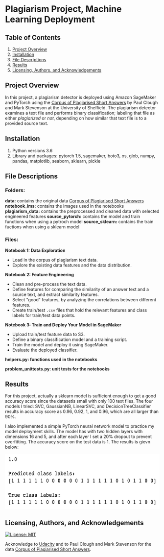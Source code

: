 # Plagiarism Project, Machine Learning Deployment

## Table of Contents

1. [Project Overview](#project_overview)
2. [Installation](#installation)
3. [File Descriptions](#files)
4. [Results](#results)
5. [Licensing, Authors, and Acknowledgements](#licensing)

## Project Overview <a name="project_overview"></a>

In this project, a plagiarism detector is deployed using Amazon SageMaker and PyTorch using the [Corpus of Plagiarised Short Answers](https://ir.shef.ac.uk/cloughie/resources/plagiarism_corpus.html) by Paul Clough and Mark Stevenson at the University of Sheffield. The plagiarism detector examines a text file and performs binary classification; labeling that file as either *plagiarized* or *not*, depending on how similar that text file is to a provided source text.

## Installation <a name="installation"></a>

1. Python versions 3.6
2. Library and packages: pytorch 1.5, sagemaker, boto3, os, glob, numpy, pandas, matplotlib, seaborn, sklearn, pickle

## File Descriptions <a name="files"></a>

### Folders: 
**data:** contains the original data [Corpus of Plagiarised Short Answers](https://ir.shef.ac.uk/cloughie/resources/plagiarism_corpus.html)
**notebook_ims:** contains the images used in the notebooks
**plagiarism_data:** contains the preprocessed and cleaned data with selected engineered features
**source_pytorch:** contains the model and train functions when using a pytroch model
**source_sklearn:** contains the train fuctions when using a sklearn model

### Files:
**Notebook 1: Data Exploration**
* Load in the corpus of plagiarism text data.
* Explore the existing data features and the data distribution.

**Notebook 2: Feature Engineering**
* Clean and pre-process the text data.
* Define features for comparing the similarity of an answer text and a source text, and extract similarity features.
* Select "good" features, by analyzing the correlations between different features.
* Create train/test `.csv` files that hold the relevant features and class labels for train/test data points.

**Notebook 3: Train and Deploy Your Model in SageMaker**
* Upload train/test feature data to S3.
* Define a binary classification model and a training script.
* Train the model and deploy it using SageMaker.
* Evaluate the deployed classifier.

**helpers.py: functions used in the notebooks**

**problem_unittests.py: unit tests for the notebooks**

## Results<a name="results"></a>

For this project, actually a sklearn model is sufficient enough to get a good accuracy score since the datasetis small with only 100 text files. The four models I tried: SVC, GaussianNB, LinearSVC, and DecisionTreeClassifier results in accuracy score as 0.96, 0.92, 1, and 0.96, which are all larger than 90%.

I also implemented a simple PyTorch neural network model to practice my model deployment skills. The model has with two hidden layers with dimensions 16 and 5, and after each layer I set a 20% dropout to prevent overfitting. The accuracy score on the test data is 1. The results is gievn below:

<img src="notebook_ims/pytorch_nn_result.png" width="600" height="180" />

## Licensing, Authors, and Acknowledgements<a name="licensing"></a>

[![License: MIT](https://img.shields.io/badge/License-MIT-yellow.svg)](https://opensource.org/licenses/MIT)

Acknowledge to [Udacity](https://www.udacity.com/) and to Paul Clough and Mark Stevenson for the data [Corpus of Plagiarised Short Answers](https://ir.shef.ac.uk/cloughie/resources/plagiarism_corpus.html).  




